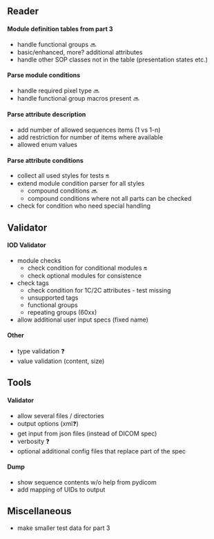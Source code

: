 ## Reader

#### Module definition tables from part 3
* handle functional groups :soon: 
* basic/enhanced, more? additional attributes
* handle other SOP classes not in the table (presentation states etc.)

#### Parse module conditions
 * handle required pixel type :soon:
 * handle functional group macros present :soon:

#### Parse attribute description
* add number of allowed sequences items (1 vs 1-n)
* add restriction for number of items where available
* allowed enum values

#### Parse attribute conditions
* collect all used styles for tests :on:
* extend module condition parser for all styles
    * compound conditions :soon:
    * compound conditions where not all parts can be checked
* check for condition who need special handling

## Validator

#### IOD Validator
* module checks
    * check condition for conditional modules :on:
    * check optional modules for consistence
* check tags
    * check condition for 1C/2C attributes - test missing
    * unsupported tags
    * functional groups
    * repeating groups (60xx)
* allow additional user input specs (fixed name)

#### Other 
* type validation :question:
* value validation (content, size)

## Tools

#### Validator
* allow several files / directories
* output options (xml:question:)
* get input from json files (instead of DICOM spec)
* verbosity :question:
* optional additional config files that replace part of the spec

#### Dump
* show sequence contents w/o help from pydicom
* add mapping of UIDs to output

## Miscellaneous
* make smaller test data for part 3
